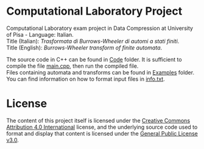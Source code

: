 # Computational Laboratory Project
Computational Laboratory exam project in Data Compression at University of Pisa - Language: Italian. <br>
Title (Italian): <em>Trasformata di Burrows-Wheeler di automi a stati finiti</em>. <br>
Title (English): <em>Burrows-Wheeler transform of finite automata</em>.

The source code in C++ can be found in [Code](https://github.com/letizia-dachille/computational-laboratory-project/blob/main/Code/) folder.
It is sufficient to compile the file [main.cpp](https://github.com/letizia-dachille/computational-laboratory-project/blob/main/Code/main.cpp), then run the compiled file.<br>
Files containing automata and transforms can be found in [Examples](https://github.com/letizia-dachille/computational-laboratory-project/blob/main/Examples/) folder. You can find information on how to format input files in [info.txt](https://github.com/letizia-dachille/computational-laboratory-project/blob/main/Examples/info.txt).

# License
The content of this project itself is licensed under the [Creative Commons Attribution 4.0 International](https://creativecommons.org/licenses/by/4.0/) license, and the underlying source code used to format and display that content is licensed under the [General Public License v3.0](https://github.com/letizia-dachille/computational-laboratory-project/blob/main/LICENSE).
